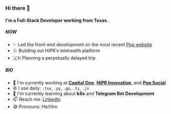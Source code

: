 ### Hi there 👋

#### I'm a Full-Stack Developer working from Texas.

##### NOW

- ✨ Led the front-end development on the most recent [Pop website](https://popsocial.app/)
- 🩺 Building out HiPR's telehealth platform
- 🇯🇵 Planning a perpetually delayed trip

##### BIO

- 🏢 I'm currently working at [**Capital One**](https://www.capitalone.com/), [**HiPR Innovation**](https://hipr.io/), and [**Pop Social**](https://popsocial.app/)
- ⚙️ I use daily: `.tsx`, `.py`, `.go`, `.ts`, `.js`
- 🌱 I'm currently learning about **k8s** and **Telegram Bot Development**
- 📫 Reach me: [LinkedIn](https://www.linkedin.com/in/szhangdev/)
- 😄 Pronouns: He/Him
